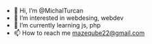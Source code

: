 - 👋 Hi, I’m @MichalTurcan
- 👀 I’m interested in webdesing, webdev
- 🌱 I’m currently learning js, php
- 📫 How to reach me mazeqube22@gmail.com

<!---
MichalTurcan/MichalTurcan is a ✨ special ✨ repository because its `README.md` (this file) appears on your GitHub profile.
You can click the Preview link to take a look at your changes.
--->
